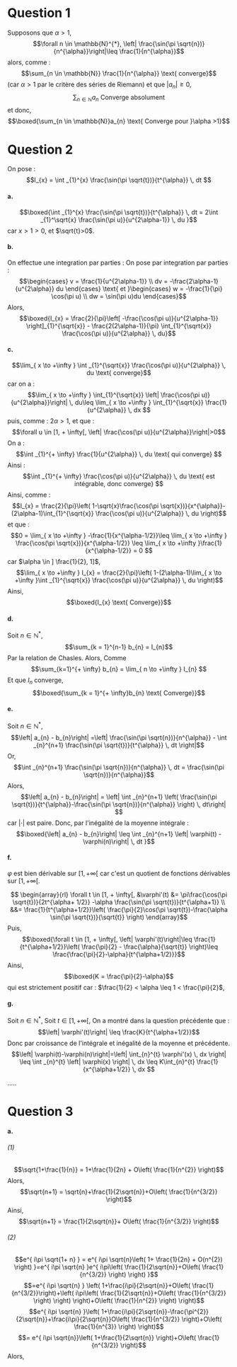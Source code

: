 # Question 1
Supposons que $\alpha >1$, 
$$\forall n \in \mathbb{N}^{*}, \left| \frac{\sin(\pi \sqrt{n})}{n^{\alpha}}\right|\leq \frac{1}{n^{\alpha}}$$
alors, comme : 
$$\sum_{n \in \mathbb{N}} \frac{1}{n^{\alpha}} \text{ converge}$$
(car $\alpha >1$ par le critère des séries de Riemann)
et que $\left| a_{n}\right|\geq 0$, 
$$\sum_{n \in \mathbb{N}} a_{n} \text{ Converge absolument}$$
et donc, 
$$\boxed{\sum_{n \in \mathbb{N}}a_{n} \text{ Converge pour }\alpha >1}$$

# Question 2
On pose : 
$$I_{x} = \int _{1}^{x} \frac{\sin(\pi \sqrt{t})}{t^{\alpha}} \, dt $$
#### a.
$$\boxed{\int _{1}^{x} \frac{\sin(\pi \sqrt{t})}{t^{\alpha}} \, dt = 2\int _{1}^\sqrt{x} \frac{\sin(\pi u)}{u^{2\alpha-1}} \, du }$$
car $x>1>0$, et $\sqrt{t}>0$.

#### b.
On effectue une integration par parties : 
On pose par integration par parties : 
$$\begin{cases} 
v = \frac{1}{u^{2\alpha-1}} \\
dv = -\frac{2\alpha-1}{u^{2\alpha}} du
\end{cases} \text{ et }\begin{cases}
w = -\frac{1}{\pi} \cos(\pi u) \\
dw = \sin(\pi u)du
\end{cases}$$
Alors, 
$$\boxed{I_{x} = \frac{2}{\pi}\left[ -\frac{\cos(\pi u)}{u^{2\alpha-1}} \right]_{1}^{\sqrt{x}} - \frac{2(2\alpha-1)}{\pi} \int_{1}^{\sqrt{x}} \frac{\cos(\pi u)}{u^{2\alpha}} \, du}$$

#### c.
$$\lim_{ x \to +\infty } \int _{1}^{\sqrt{x}} \frac{\cos(\pi u)}{u^{2\alpha}} \, du \text{ converge}$$
car on a : 
$$\lim_{ x \to +\infty } \int_{1}^{\sqrt{x}} \left| \frac{\cos(\pi u)}{u^{2\alpha}}\right| \, du\leq  \lim_{ x \to +\infty } \int_{1}^{\sqrt{x}} \frac{1}{u^{2\alpha}} \, dx $$
puis, comme : $2\alpha > 1$, et que :
$$\forall u \in [1, + \infty[, \left| \frac{\cos(\pi u)}{u^{2\alpha}}\right|>0$$
On a : 
$$\int _{1}^{+ \infty} \frac{1}{u^{2\alpha}} \, du \text{ qui converge} $$
Ainsi : 
$$\int _{1}^{+ \infty} \frac{\cos(\pi u)}{u^{2\alpha}} \, du \text{ est intégrable, donc converge} $$
Ainsi, 
comme : 
$$I_{x} = \frac{2}{\pi}\left( 1-\sqrt{x}\frac{\cos(\pi \sqrt{x})}{x^{\alpha}}-(2\alpha-1)\int_{1}^{\sqrt{x}} \frac{\cos(\pi u)}{u^{2\alpha}} \, du  \right)$$
et que : 
$$0 = \lim_{ x \to +\infty } -\frac{1}{x^{\alpha-1/2}}\leq \lim_{ x \to +\infty } \frac{\cos(\pi \sqrt{x})}{x^{\alpha-1/2}} \leq \lim_{ x \to +\infty }\frac{1}{x^{\alpha-1/2}} = 0 $$
car $\alpha \in ] \frac{1}{2}, 1]$, 
$$\lim_{ x \to +\infty } I_{x} = \frac{2}{\pi}\left( 1-(2\alpha-1)\lim_{ x \to +\infty }\int _{1}^{\sqrt{x}} \frac{\cos(\pi u)}{u^{2\alpha}} \, du  \right)$$
Ainsi, 
$$\boxed{I_{x} \text{ Converge}}$$

#### d.
Soit $n \in \mathbb{N}^{*}$, 
$$\sum_{k = 1}^{n-1} b_{n} = I_{n}$$
Par la relation de Chasles. 
Alors, Comme
$$\sum_{k=1}^{+ \infty} b_{n} = \lim_{ n \to +\infty } I_{n} $$
Et que $I_{n}$ converge, 
$$\boxed{\sum_{k = 1}^{+ \infty}b_{n} \text{ Converge}}$$

#### e.
Soit $n \in \mathbb{N}^{*}$, 
$$\left| a_{n} - b_{n}\right| =\left| \frac{\sin(\pi \sqrt{n})}{n^{\alpha}} - \int _{n}^{n+1} \frac{\sin(\pi \sqrt{t})}{t^{\alpha}} \, dt \right|$$
Or, 
$$\int _{n}^{n+1} \frac{\sin(\pi \sqrt{n})}{n^{\alpha}} \, dt = \frac{\sin(\pi \sqrt{n})}{n^{\alpha}}$$
Alors, 
$$\left| a_{n} - b_{n}\right| = \left| \int _{n}^{n+1} \left( \frac{\sin(\pi \sqrt{t})}{t^{\alpha}}-\frac{\sin(\pi \sqrt{n})}{n^{\alpha}} \right) \, dt\right| $$
car $\left| \cdot\right|$ est paire. 
Donc, par l'inégalité de la moyenne intégrale : 
$$\boxed{\left| a_{n} - b_{n}\right| \leq \int _{n}^{n+1} \left| \varphi(t) - \varphi(n)\right| \, dt }$$

#### f.
$\varphi$ est bien dérivable sur $[1, + \infty[$ car c'est un quotient de fonctions dérivables sur $[1, + \infty[$. 

$$ \begin{array}{rl}
\forall t \in [1, + \infty[, &\varphi'(t) &=  \pi\frac{\cos(\pi \sqrt{t})}{2t^{\alpha+ 1/2}} -\alpha \frac{\sin(\pi \sqrt{t})}{t^{\alpha+1}}  \\
&&= \frac{1}{t^{\alpha+1/2}}\left( \frac{\pi}{2}\cos(\pi \sqrt{t})-\frac{\alpha \sin(\pi \sqrt{t})}{\sqrt{t}} \right)
\end{array}$$
Puis, 
$$\boxed{\forall t \in [1, + \infty[, \left| \varphi'(t)\right|\leq \frac{1}{t^{\alpha+1/2}}\left( \frac{\pi}{2} - \frac{\alpha}{\sqrt{t}} \right)\leq \frac{\frac{\pi}{2}-\alpha}{t^{\alpha+1/2}}}$$
Ainsi, 
$$\boxed{K = \frac{\pi}{2}-\alpha}$$
qui est strictement positif car : $\frac{1}{2} < \alpha \leq 1 < \frac{\pi}{2}$,

#### g.
Soit $n \in \mathbb{N}^{*}$, 
Soit $t \in [1, + \infty[$, 
On a montré dans la question précédente que :
$$\left| \varphi'(t)\right| \leq \frac{K}{t^{\alpha+1/2}}$$
Donc par croissance de l'intégrale et inégalité de la moyenne et précédente.
$$\left| \varphi(t)-\varphi(n)\right|=\left| \int_{n}^{t} \varphi'(x) \, dx \right| \leq \int _{n}^{t} \left| \varphi(x) \right| \, dx \leq K\int_{n}^{t} \frac{1}{x^{\alpha+1/2}} \, dx $$

.....

# Question 3
#### a.
###### (1)
$$\sqrt{1+\frac{1}{n}} = 1+\frac{1}{2n} + O\left( \frac{1}{n^{2}} \right)$$
Alors, 
$$\sqrt{n+1} = \sqrt{n}+\frac{1}{2\sqrt{n}}+O\left( \frac{1}{n^{3/2}} \right)$$
Ainsi, 
$$\sqrt{n+1} = \frac{1}{2\sqrt{n}}+ O\left( \frac{1}{n^{3/2}} \right)$$

###### (2)
$$e^{ i\pi \sqrt{1+ n} } = e^{ i\pi \sqrt{n}\left( 1+ \frac{1}{2n} + O(n^{2}) \right) }=e^{ i\pi \sqrt{n} }e^{ i\pi\left( \frac{1}{2\sqrt{n}}+O\left( \frac{1}{n^{3/2}} \right) \right) }$$
$$=e^{ i\pi \sqrt{n} } \left( 1+\frac{i\pi}{2\sqrt{n}}+O\left( \frac{1}{n^{3/2}}\right)+\left( i\pi\left( \frac{1}{2\sqrt{n}}+O\left( \frac{1}{n^{3/2}} \right) \right) \right)+O\left( \frac{1}{n^{2}} \right) \right)$$
$$e^{ i\pi \sqrt{n} }\left( 1+\frac{i\pi}{2\sqrt{n}}-\frac{\pi^{2}}{2\sqrt{n}}+\frac{i\pi}{2\sqrt{n}}O\left( \frac{1}{n^{3/2}} \right)+O\left( \frac{1}{n^{3}} \right) \right)$$
$$= e^{ i\pi \sqrt{n}}\left( 1+\frac{1}{2\sqrt{n}} \right)+O\left( \frac{1}{n^{3/2}} \right)$$
Alors, 
